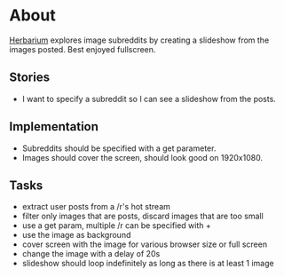 # About

[Herbarium](http://cargokult.github.com/herbarium) explores image subreddits by creating a slideshow from the images posted. Best enjoyed fullscreen.

## Stories

* I want to specify a subreddit so I can see a slideshow from the posts.

## Implementation

* Subreddits should be specified with a get parameter.
* Images should cover the screen, should look good on 1920x1080.

## Tasks
* extract user posts from a /r's hot stream
* filter only images that are posts, discard images that are too small
* use a get param, multiple /r can be specified with +
* use the image as background
* cover screen with the image for various browser size or full screen
* change the image with a delay of 20s
* slideshow should loop indefinitely as long as there is at least 1 image

